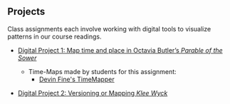 ## Projects

Class assignments each involve working with digital tools to visualize patterns in our course readings. 

* [Digital Project 1: Map time and place in Octavia Butler’s *Parable of the Sower*](project1.md)
    * Time-Maps made by students for this assignment:
        * [Devin Fine's TimeMapper](http://timemapper.okfnlabs.org/anon/6pfhzf-parable)  

* [Digital Project 2: Versioning or Mapping *Klee Wyck*](project2.md)

